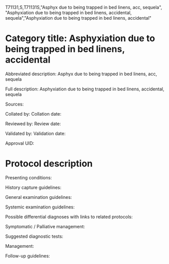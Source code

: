 T71131,S,T71131S,"Asphyx due to being trapped in bed linens, acc, sequela", "Asphyxiation due to being trapped in bed linens, accidental, sequela","Asphyxiation due to being trapped in bed linens, accidental"
# Category title: Asphyxiation due to being trapped in bed linens, accidental

Abbreviated description: Asphyx due to being trapped in bed linens, acc, sequela

Full description: Asphyxiation due to being trapped in bed linens, accidental, sequela

Sources:

Collated by:
Collation date:

Reviewed by:
Review date:

Validated by:
Validation date:

Approval UID:

# Protocol description

Presenting conditions:

History capture guidelines:

General examination guidelines:

Systemic examination guidelines:

Possible differential diagnoses with links to related protocols:

Symptomatic / Palliative management:

Suggested diagnostic tests:

Management:

Follow-up guidelines:
